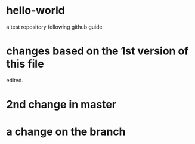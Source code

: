 # hello-world
a test repository following github guide 

# changes based on the 1st version of this file
edited.

# 2nd change in master

# a change on the branch

